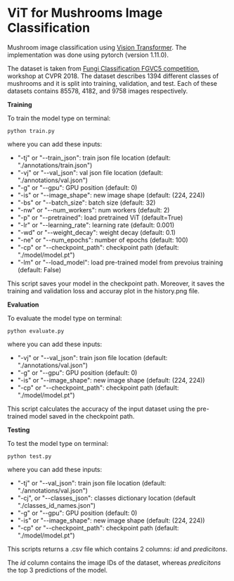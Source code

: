 # ViT for Mushrooms Image Classification
Mushroom image classification using [Vision Transformer](https://arxiv.org/abs/2010.11929). The implementation was done using pytorch (version 1.11.0).

The dataset is taken from [Fungi Classification FGVC5 competition](https://www.kaggle.com/c/fungi-challenge-fgvc-2018), workshop at CVPR 2018. The dataset describes 1394 different classes of mushrooms and it is split into training, validation, and test. Each of these datasets contains 85578, 4182, and 9758 images respectively.


**Training**

To train the model type on terminal:

    python train.py 

where you can add these inputs:
- "-tj" or "--train_json": train json file location (default: "./annotations/train.json")
- "-vj" or "--val_json": val json file location (default: "./annotations/val.json")
- "-g" or "--gpu": GPU position (default: 0)
- "-is" or "--image_shape": new image shape (default: (224, 224))
- "-bs" or "--batch_size": batch size (default: 32)
- "-nw" or "--num_workers": num workers (default: 2) 
- "-p" or "--pretrained": load pretrained ViT (default=True) 
- "-lr" or "--learning_rate": learning rate (default: 0.001)
- "-wd" or "--weight_decay": weight decay (default: 0.1)
- "-ne" or "--num_epochs": number of epochs (default: 100)
- "-cp" or "--checkpoint_path": checkpoint path (default: "./model/model.pt")
- "-lm" or "--load_model": load pre-trained model from prevoius training (default: False)

This script saves your model in the checkpoint path. Moreover, it saves the training and validation loss and accuray plot in the history.png file.


**Evaluation**

To evaluate the model type on terminal:

    python evaluate.py 

where you can add these inputs:
- "-vj" or "--val_json": train json file location (default: "./annotations/val.json")
- "-g" or "--gpu": GPU position (default: 0)
- "-is" or "--image_shape": new image shape (default: (224, 224))
- "-cp" or "--checkpoint_path": checkpoint path (default: "./model/model.pt")

This script calculates the accuracy of the input dataset using the pre-trained model saved in the checkpoint path.


**Testing**

To test the model type on terminal:

    python test.py 

where you can add these inputs:
- "-tj" or "--val_json": train json file location (default: "./annotations/val.json")
- "-cj", or "--classes_json": classes dictionary location (default "./classes_id_names.json")
- "-g" or "--gpu": GPU position (default: 0)
- "-is" or "--image_shape": new image shape (default: (224, 224))
- "-cp" or "--checkpoint_path": checkpoint path (default: "./model/model.pt")

This scripts returns a .csv file which contains 2 columns: *id* and *predicitons*.

The *id* column contains the image IDs of the dataset, whereas *predicitons* the top 3 predictions of the model.